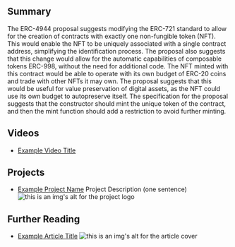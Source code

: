 ## Summary

The ERC-4944 proposal suggests modifying the ERC-721 standard to allow for the creation of contracts with exactly one non-fungible token (NFT). This would enable the NFT to be uniquely associated with a single contract address, simplifying the identification process. The proposal also suggests that this change would allow for the automatic capabilities of composable tokens ERC-998, without the need for additional code. The NFT minted with this contract would be able to operate with its own budget of ERC-20 coins and trade with other NFTs it may own. The proposal suggests that this would be useful for value preservation of digital assets, as the NFT could use its own budget to autopreserve itself. The specification for the proposal suggests that the constructor should mint the unique token of the contract, and then the mint function should add a restriction to avoid further minting.

## Videos

- [Example Video Title](https://www.youtube.com/watch?v=TDGq4aeevgY)

## Projects

- [Example Project Name](https://xxxx.xxx/xxxxx) Project Description (one sentence) ![this is an img's alt for the project logo](https://xxxx.xxx/project-logo.xxx)

## Further Reading

- [Example Article Title](https://xxxx.xxx/xxxxx) ![this is an img's alt for the article cover](https://xxxx.xxx/article-cover.xxx)
